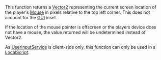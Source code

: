 This function returns a [Vector2](https://developer.roblox.com/en-us/api-reference/datatype/Vector2) representing the current screen location of the player's [Mouse](https://developer.roblox.com/en-us/api-reference/class/Mouse) in pixels relative to the top left corner. This does not account for the [GUI](https://developer.roblox.com/en-us/api-reference/class/GuiObject) inset.

If the location of the mouse pointer is offscreen or the players device does not have a mouse, the value returned will be undetermined instead of Vector2.

As [UserInputService](https://developer.roblox.com/en-us/api-reference/class/UserInputService) is client-side only, this function can only be used in a [LocalScript](https://developer.roblox.com/en-us/api-reference/class/LocalScript).